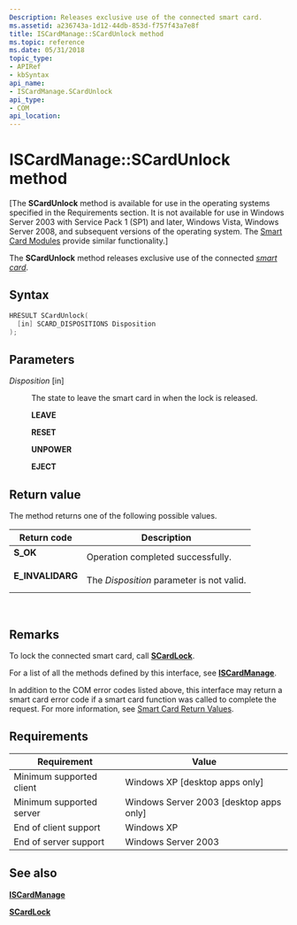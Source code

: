 ```yaml
---
Description: Releases exclusive use of the connected smart card.
ms.assetid: a236743a-1d12-44db-853d-f757f43a7e8f
title: ISCardManage::SCardUnlock method
ms.topic: reference
ms.date: 05/31/2018
topic_type: 
- APIRef
- kbSyntax
api_name: 
- ISCardManage.SCardUnlock
api_type: 
- COM
api_location: 
---
```


# ISCardManage::SCardUnlock method

\[The **SCardUnlock** method is available for use in the operating systems specified in the Requirements section. It is not available for use in Windows Server 2003 with Service Pack 1 (SP1) and later, Windows Vista, Windows Server 2008, and subsequent versions of the operating system. The [Smart Card Modules](/previous-versions/windows/desktop/secsmart/smart-card-modules) provide similar functionality.\]

The **SCardUnlock** method releases exclusive use of the connected [*smart card*](../secgloss/s-gly.md).

## Syntax


```C++
HRESULT SCardUnlock(
  [in] SCARD_DISPOSITIONS Disposition
);
```



## Parameters

<dl> <dt>

*Disposition* \[in\]
</dt> <dd>

The state to leave the smart card in when the lock is released.

<dl><span id="LEAVE"></span><span id="leave"></span><dt>

**LEAVE**
</dt><span id="RESET"></span><span id="reset"></span><dt>

**RESET**
</dt><span id="UNPOWER"></span><span id="unpower"></span><dt>

**UNPOWER**
</dt><span id="EJECT"></span><span id="eject"></span><dt>

**EJECT**
</dt> </dl> </dd> </dl>

## Return value

The method returns one of the following possible values.



| Return code                                                                                  | Description                                          |
|----------------------------------------------------------------------------------------------|------------------------------------------------------|
| <dl> <dt>**S\_OK**</dt> </dl>         | Operation completed successfully.<br/>         |
| <dl> <dt>**E\_INVALIDARG**</dt> </dl> | The *Disposition* parameter is not valid.<br/> |



 

## Remarks

To lock the connected smart card, call [**SCardLock**](iscardmanage-scardlock.md).

For a list of all the methods defined by this interface, see [**ISCardManage**](iscardmanage.md).

In addition to the COM error codes listed above, this interface may return a smart card error code if a smart card function was called to complete the request. For more information, see [Smart Card Return Values](authentication-return-values.md).

## Requirements



| Requirement | Value |
|-------------------------------------|------------------------------------------------------|
| Minimum supported client<br/> | Windows XP \[desktop apps only\]<br/>          |
| Minimum supported server<br/> | Windows Server 2003 \[desktop apps only\]<br/> |
| End of client support<br/>    | Windows XP<br/>                                |
| End of server support<br/>    | Windows Server 2003<br/>                       |



## See also

<dl> <dt>

[**ISCardManage**](iscardmanage.md)
</dt> <dt>

[**SCardLock**](iscardmanage-scardlock.md)
</dt> </dl>

 

 
